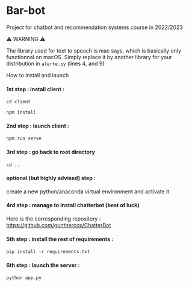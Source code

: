 # Bar-bot

Project for chatbot and recommendation systems course in 2022/2023

⚠️ WARNING ⚠️

The library used for text to speach is mac says, which is basically only functionnal on macOS. Simply replace it by another library for your distribution in `alerte.py` (lines 4, and 9)
 
How to install and launch

#### 1st step : install client :

`cd client`

`npm install`


#### 2nd step : launch client :

`npm run serve`

#### 3rd step : go back to root directory

`cd ..`

#### optional (but highly advised) step : 

create a new python/anaconda virtual environment and activate it

#### 4rd step : manage to install chatterbot (best of luck)

Here is the corresponding repository : https://github.com/gunthercox/ChatterBot

#### 5th step : install the rest of requirements :

`pip install -r requirements.txt`

#### 6th step : launch the server :

`python app.py`
